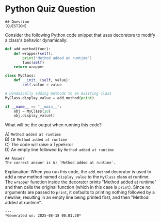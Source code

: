 # Python Quiz Question
    
    ## Question
    [QUESTION]
Consider the following Python code snippet that uses decorators to modify a class's behavior dynamically:

```python
def add_method(func):
    def wrapper(self):
        print("Method added at runtime")
        func(self)
    return wrapper

class MyClass:
    def __init__(self, value):
        self.value = value

# Dynamically adding methods to an existing class
MyClass.display_value = add_method(print)

if __name__ == "__main__":
    obj = MyClass(10)
    obj.display_value()
```

What will be the output when running this code? 

A) `Method added at runtime`  
B) `10 Method added at runtime`  
C) The code will raise a TypeError  
D) An empty line followed by `Method added at runtime`
    
    ## Answer
    The correct answer is A) `Method added at runtime`.

Explanation: When you run this code, the `add_method` decorator is used to add a new method named `display_value` to the `MyClass` class at runtime. The `wrapper` function inside the decorator prints "Method added at runtime" and then calls the original function (which in this case is `print`). Since no arguments are passed to `print`, it defaults to printing nothing followed by a newline, resulting in an empty line being printed first, and then "Method added at runtime".
    
    ---
    *Generated on: 2025-08-18 00:01:30*
    